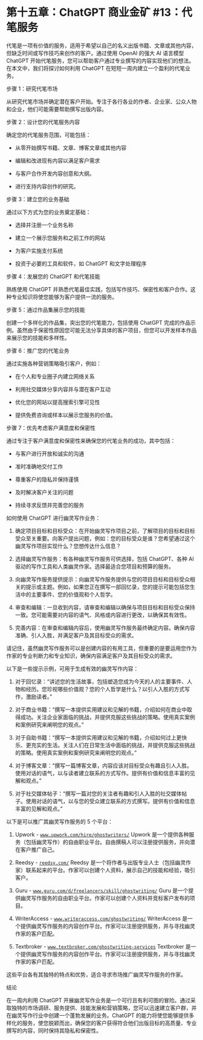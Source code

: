 



# 第十五章：ChatGPT 商业金矿 #13：代笔服务



代笔是一项有价值的服务，适用于希望以自己的名义出版书籍、文章或其他内容，但缺乏时间或写作技巧来创作的客户。通过使用 OpenAI 的强大 AI 语言模型 ChatGPT 开始代笔服务，您可以帮助客户通过专业撰写的内容实现他们的想法。在本文中，我们将探讨如何利用 ChatGPT 在短短一周内建立一个盈利的代笔业务。

步骤 1：研究代笔市场

从研究代笔市场并确定潜在客户开始。专注于各行各业的作者、企业家、公众人物和企业，他们可能需要帮助撰写出版内容。

步骤 2：设计您的代笔服务内容

确定您的代笔服务范围，可能包括：

+   从零开始撰写书籍、文章、博客文章或其他内容

+   编辑和改进现有内容以满足客户需求

+   与客户合作开发内容创意和大纲。

+   进行支持内容创作的研究。

步骤 3：建立您的业务基础

通过以下方式为您的业务奠定基础：

+   选择并注册一个业务名称

+   建立一个展示您服务和之前工作的网站

+   为客户实施支付系统

+   投资于必要的工具和软件，如 ChatGPT 和文字处理程序

步骤 4：发展您的 ChatGPT 和代笔技能

熟练使用 ChatGPT 并熟悉代笔最佳实践，包括写作技巧、保密性和客户合作。这种专业知识将使您能够为客户提供一流的服务。

步骤 5：通过作品集展示您的技能

创建一个多样化的作品集，突出您的代笔能力，包括使用 ChatGPT 完成的作品示例。虽然由于保密性原因您可能无法分享具体的客户项目，但您可以开发样本作品来展示您的技能和多样性。

步骤 6：推广您的代笔业务

通过实施各种营销策略吸引客户，例如：

+   在个人和专业圈子内建立网络关系

+   利用社交媒体分享内容并与潜在客户互动

+   优化您的网站以提高搜索引擎可见性

+   提供免费咨询或样本以展示您服务的价值。

步骤 7：优先考虑客户满意度和保密性

通过专注于客户满意度和保密性来确保您的代笔业务的成功，其中包括：

+   与客户进行开放和诚实的沟通

+   准时准确地交付工作

+   尊重客户的隐私并保持谨慎

+   及时解决客户关注的问题

+   持续寻求反馈并完善您的服务

如何使用 ChatGPT 进行幽灵写作业务：

1.  确定项目目标和目标受众：在开始幽灵写作项目之前，了解项目的目标和目标受众至关重要。向客户提出问题，例如：您的目标受众是谁？您希望通过这个幽灵写作项目实现什么？您想传达什么信息？

1.  选择幽灵写作服务：有各种幽灵写作服务可供选择，包括 ChatGPT、各种 AI 驱动的写作工具和人类幽灵作家。选择最适合您项目和预算的服务。

1.  向幽灵写作服务提供提示：向幽灵写作服务提供与您的项目目标和目标受众相关的提示或主题。例如，如果您正在撰写一部回忆录，您的提示可能包括您生活中的主要事件、您的价值观和个人哲学。

1.  审查和编辑：一旦收到内容，请审查和编辑以确保与项目目标和目标受众保持一致。您可能需要对内容的语气、风格或内容进行更改，以确保其有效性。

1.  完善内容：在审查和编辑内容后，使用幽灵写作服务最终确定内容。确保内容准确、引人入胜，并满足客户及其目标受众的需求。

请记住，虽然幽灵写作服务可以是创建内容的有用工具，但重要的是要运用您作为作家的专业判断力和专业知识，确保内容满足客户及其目标受众的需求。

以下是一些提示示例，可用于生成有效的幽灵写作内容：

1.  对于回忆录：“讲述您的生活故事，包括塑造您成为今天的人的主要事件、人物和经历。您珍视哪些价值观？您的个人哲学是什么？以引人入胜的方式写作，激励读者。”

1.  对于商业书籍：“撰写一本提供实用建议和见解的书籍，介绍如何在商业中取得成功。关注企业家面临的挑战，并提供克服这些挑战的策略。使用真实案例和案例研究来阐明您的观点。”

1.  对于自助书籍：“撰写一本提供实用建议和见解的书籍，介绍如何过上更快乐、更充实的生活。关注人们在日常生活中面临的挑战，并提供克服这些挑战的策略。使用真实案例和案例研究来阐明您的观点。”

1.  对于博客文章：“撰写一篇博客文章，内容应该对目标受众有趣且引人入胜。使用对话的语气，以与读者建立联系的方式写作。提供有价值和信息丰富的见解和观点。”

1.  对于社交媒体帖子：“撰写一篇对您的关注者有趣和引人入胜的社交媒体帖子。使用对话的语气，以与您的受众建立联系的方式撰写。提供有价值和信息丰富的见解和观点。”

以下是可以推广其幽灵写作服务的 5 个平台：

1.  Upwork - [`www.upwork.com/hire/ghostwriters/`](https://www.upwork.com/hire/ghostwriters/) Upwork 是一个提供各种服务（包括幽灵写作）的自由职业平台。自由撰稿人可以注册提供服务，并向潜在客户推广自己。

1.  Reedsy - [`reedsy.com/`](https://reedsy.com/) Reedsy 是一个将作者与出版专业人士（包括幽灵作家）联系起来的平台。作家可以创建个人资料，展示自己的技能和经验，吸引客户。

1.  Guru - [`www.guru.com/d/freelancers/skill/ghostwriting/`](https://www.guru.com/d/freelancers/skill/ghostwriting/) Guru 是一个提供幽灵写作服务的自由职业平台。作家可以创建个人资料并竞标客户发布的项目。

1.  WriterAccess - [`www.writeraccess.com/ghostwriting/`](https://www.writeraccess.com/ghostwriting/) WriterAccess 是一个提供幽灵写作服务的内容创作平台。作家可以注册提供服务，并与寻找幽灵作家的客户匹配。

1.  Textbroker - [`www.textbroker.com/ghostwriting-services`](https://www.textbroker.com/ghostwriting-services) Textbroker 是一个提供幽灵写作服务的内容创作平台。作家可以注册提供服务，并与寻找幽灵作家的客户匹配。

这些平台各有其独特的特点和优势，适合寻求市场推广幽灵写作服务的作家。

结论

在一周内利用 ChatGPT 开展幽灵写作业务是一个可行且有利可图的冒险。通过采取独特的市场调研、服务提供、技能发展和营销策略，您可以迅速建立客户群，并在幽灵写作行业中创建一个蓬勃发展的业务。ChatGPT 的能力将使您能够提供多样化的服务，使您脱颖而出，确保您的客户获得符合他们出版目标的高质量、专业撰写的内容，同时保持其隐私和保密性。
